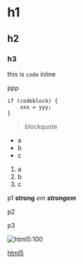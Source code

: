 # h1
## h2
### h3

 this is `code` inline

 ppp

```
if (codeblock) {
    xxx = yyy;
}
```

> blockquote

* a
* b
* c

1. a
2. b
3. c

 p1 **strong** *em* ***strongem***

 p2

 p3

 ![html5:100](https://upload.wikimedia.org/wikipedia/commons/thumb/6/61/HTML5_logo_and_wordmark.svg/800px-HTML5_logo_and_wordmark.svg.png)

 [html5](https://upload.wikimedia.org/wikipedia/commons/thumb/6/61/HTML5_logo_and_wordmark.svg/800px-HTML5_logo_and_wordmark.svg.png)
